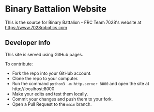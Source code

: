 # Binary Battalion Website
This is the source for Binary Battalion - FRC Team 7028's website at https://www.7028robotics.com

## Developer info
This site is served using GitHub pages.

To contribute:
- Fork the repo into your GitHub account.
- Clone the repo to your computer.
- Run the command `python3 -m http.server 8000` and open the site at http://localhost:8000
- Make your edits and test them locally.
- Commit your changes and push them to your fork.
- Open a Pull Request to the `main` branch.
